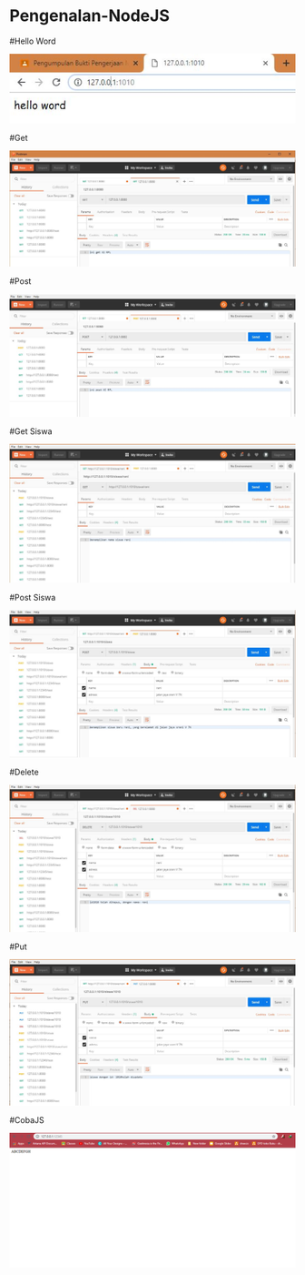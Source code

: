 # Pengenalan-NodeJS


#Hello Word

![alt_text](https://github.com/maharani26/Pengenalan-NodeJS/blob/master/2.JPG)


#Get

![alt_text](https://github.com/maharani26/Pengenalan-NodeJS/blob/master/4.JPG)


#Post

![alt_text](https://github.com/maharani26/Pengenalan-NodeJS/blob/master/5.JPG)


#Get Siswa

![alt_text](https://github.com/maharani26/Pengenalan-NodeJS/blob/master/6.JPG)


#Post Siswa

![alt_text](https://github.com/maharani26/Pengenalan-NodeJS/blob/master/7.JPG)


#Delete

![alt_text](https://github.com/maharani26/Pengenalan-NodeJS/blob/master/8.JPG)


#Put

![alt_text](https://github.com/maharani26/Pengenalan-NodeJS/blob/master/9.JPG)


#CobaJS

![alt_text](https://github.com/maharani26/Pengenalan-NodeJS/blob/master/10.PNG)

